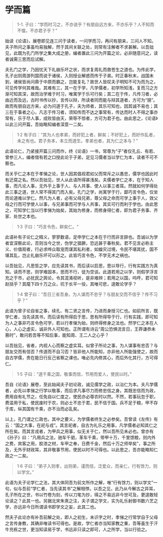 # 学而篇

> 1-1. 子曰：“学而时习之，不亦说乎？有朋自远方来，不亦乐乎？人不知而不愠，不亦君子乎？”

始读《论语》，展卷即见连三问于读者，一问学而习，再问有朋来，三问人不知。夫子所问之事虽均易独解，然于其间关联之处，则常有注解者不求甚解。以吾拙见，此既为孔门所学之集大成之册，编者置此三问为开篇之论，必非随意问之，读者诚需三思而后试解。

夫孔门之学，乃因忧天下礼崩乐坏之状，而求复周礼而救苍生之道也。为传此学，孔子出则周游列国而说于诸侯，入则授业解惑而传于子弟。时正春秋末，战国未到，诸侯皆尚问鼎于中原而霸之，岂能复礼？故世人皆叹夫子明知不可为而为之，可见传学何其难哉。其难有三，其一在于学，凡学儒者，初学所知浅，复而习之方渐可知其深，故而治学难于时习，唯寓学于乐可行矣；其二在于传，凡传习者，必由近而及远，古时书传以抄，言传以辩，所读者同而能与辩其道者，方可为“朋”。故而有朋自远方来，必为问道于孔子，夫为师者，其乐可知也，因其诚不易也；其三在于事者之心，凡志于传习者，须知传而不达之事常有，传达而时人不得之事亦常有，乐于尽人事，成败皆由天，荣辱不惊者，方可为君子也。由此思之，《论语》以此三问开篇，吾始略知编者深意一二矣。

> 1·2 有子曰：“其为人也孝弟，而好犯上者，鲜矣；不好犯上，而好作乱者，未之有也。君子务本，本立而道生。孝弟也者，其为仁之本与？”  

此语论仁，乃紧接开篇三问而作，终《论语》一书，常尊为“子”者仅孔丘、有若、曾参三人，编者借有若之口授此论于子弟，足见习儒者当以学仁为本，读者不可不察也。

而关乎仁之本在于孝悌之论，世人因其倡视君如父而常斥之以愚忠，儒学也因此时有迂腐之名。然以吾拙见，世人从此语所得甚浅矣。夫儒者学仁之本，在于知人事，而凡论人事，无外乎上事于人、与人共事、使人以事三者耳。然就如何学得处此三事之道，世人常不得其门而入矣。孔门之学，尚寓学于行，鄙巧言令色，仅坐而论道难以学仁。然凡为人者，必有父母兄弟，尊父母之命而可学上事于人，效父母之行而可学使人以事，与兄弟事而可学与人共事，其实可行而利于学也。由此思之，可知学仁当以行孝悌为始矣，其始为修身，而修身得仁者，即为君子务事、齐家、处世之本也。

> 1·3 子曰：”巧言令色，鲜矣仁。“

此语补有子论仁之精义，寥寥数语，足申学仁之本在于行而非言辞也。吾诚以为学者宜深察此论，否则当今之世，伪学之猖獗，恐远甚于春秋矣。君不见言必称主义、价值观者，行必求哗众取宠而谋其私利者，如蝗灾过境，令民不堪其扰，国不堪其乱，岂止礼崩乐坏可以形之。此皆巧言令色，不学无术之祸也。

以吾拙见，凡思哲之学，应先读其书，而后读以启思，思以导行，行有实践方为真知。读而不思，则学难固本，思而不行，徒为空谈。此道若用之以学，则假学浮言充之于市，必扰民之舆论，令其混淆视听，是非难辨；若用之以国，呜呼，君可知赵括乎？其麾下四十万之众，坑于长平一役，其唯可悲，遑敢论学乎？

> 1·4 曾子曰：“吾日三省吾身。为人谋而不忠乎？与朋友交而不信乎？传不习乎？”

此语为曾子论自省之事，续孔、有二贤之言传，乃进而身授习仁也。如前所言，既学仁者，当先读其书，而后读有所得启于思，思有所得导于行，行有实践，即可知为人之事非巧言令色可学，若以行孝悌为始，则终得修身之法也。然学仁之本在人心，人心之虚实，诚非外人可知也。正所谓有诗云“周公恐惧流言日，王莽谦恭未篡时”，敢问若吾等不知后事，能知周、王二人之心乎？

以吾拙见，省者，内视人心而察之虚实耳。似曾子所论之事，为人谋事有忠否？与朋友交而有信否？传道而不自习否？皆非他人所能知，亦非他人所能强使之，故而自古学儒，贵在能日行反己省察之课也。唯必先内修其心，而后外化其行，方可得仁。

> 1·5 子曰：“道千乘之国，敬事而信，节用而爱人，使民以时。”

吾自《论语》展卷，至此始闻夫子初论政，诚见儒学之政，以治仁为本。夫凡学儒者，必先以孝悌之行学以敬事，而后求凡事尽力而修忠信之身。其既忠信而为政，费用自有礼节之，任免自以仁度之，使民亦必尊农时以然。不然，若事玩忽于职，费滥用于私，使民废时于农，则必士不忠于君，民不信于国。兵不足于粮，甲不存于库，纵其国有千乘，亦不治而必乱矣。

以上，孔门谓之仁政也，其中之要义，为学儒者终生之必参矣。吾曾读《左传》有云：“国之大事，在祀与戎”。其言祀者，自古为礼乐之用事，凡学儒者必知其仁之所在矣。而其言戎者，为甲兵之用事，似无关于仁，然以吾所见未必也。曾亦有《孙子》曰：“凡用兵之法，驰车千驷，革车千乘，带甲十万，千里馈粮，则内外之费，宾客之用，胶漆之材，车甲之奉，日费千金，然后十万之师举矣”，事之所及，无外乎财政耳，其非敬事节用，使民以时不可得也。以此思之，吾亦能略知仁政之一二矣。

> 1·6 子曰：“弟子入则孝，出则弟，谨而信，泛爱众，而亲仁，行有馀力，则以学文。”

此语为夫子论学仁之法，其大体同吾为前文所作之解，唯“行有馀力，则以学文”一句，似与吾前“学仁者，当先读其书”之解相悖。以吾之见，此乃从今解古之异耳，孔子所在之世，书以竹卷为刻，传以刀笔为抄，得之不易远非今世可及，更遑敢轻论读之？此其一也。另据北宋朱熹之注，夫子谓之学文，实为礼乐射御书数六艺之学，亦远非今日所谓读书即学文之妄，此其二也。

然夫子此论亦有补吾前解之处，即人之初生，未识字之时，孝悌之行常学自于父母之言传身教，其确非唯读书可得也。是故，学仁者亦当知家教之重，吾等虽生于汗牛充栋之世，更当知读易于学，书远非只读之即可，人之所学，当以行验之。
